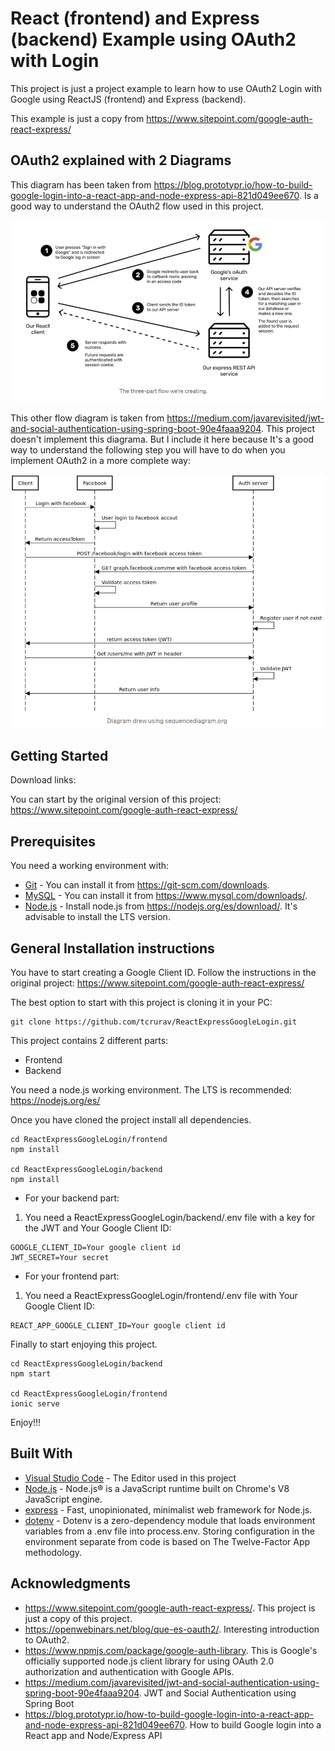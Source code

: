 # React (frontend) and Express (backend) Example using OAuth2 with Login

This project is just a project example to learn how to use OAuth2 Login with Google using ReactJS (frontend) and Express (backend).

This example is just a copy from https://www.sitepoint.com/google-auth-react-express/

## OAuth2 explained with 2 Diagrams

This diagram has been taken from https://blog.prototypr.io/how-to-build-google-login-into-a-react-app-and-node-express-api-821d049ee670. Is a good way to understand the OAuth2 flow used in this project.

![screenshots](https://github.com/tcrurav/ReactExpressGoogleLogin/blob/master/screenshots/OAuth2Diagram-2.png)

This other flow diagram is taken from https://medium.com/javarevisited/jwt-and-social-authentication-using-spring-boot-90e4faaa9204. This project doesn't implement this diagrama. But I include it here because It's a good way to understand the following step you will have to do when you implement OAuth2 in a more complete way:

![screenshots](https://github.com/tcrurav/ReactExpressGoogleLogin/blob/master/screenshots/OAuth2Diagram.png)

## Getting Started

Download links:

You can start by the original version of this project: https://www.sitepoint.com/google-auth-react-express/

## Prerequisites

You need a working environment with:
* [Git](https://git-scm.com) - You can install it from https://git-scm.com/downloads.
* [MySQL](https://www.mysql.com) - You can install it from https://www.mysql.com/downloads/.
* [Node.js](https://nodejs.org) - Install node.js from https://nodejs.org/es/download/. It's advisable to install the LTS version.

## General Installation instructions

You have to start creating a Google Client ID. Follow the instructions in the original project: https://www.sitepoint.com/google-auth-react-express/

The best option to start with this project is cloning it in your PC:

```
git clone https://github.com/tcrurav/ReactExpressGoogleLogin.git
```

This project contains 2 different parts:
* Frontend
* Backend

You need a node.js working environment. The LTS is recommended: https://nodejs.org/es/

Once you have cloned the project install all dependencies.

```
cd ReactExpressGoogleLogin/frontend
npm install

cd ReactExpressGoogleLogin/backend
npm install
```

* For your backend part:
1. You need a ReactExpressGoogleLogin/backend/.env file with a key for the JWT and Your Google Client ID:

```
GOOGLE_CLIENT_ID=Your google client id
JWT_SECRET=Your secret
```

* For your frontend part:
1. You need a ReactExpressGoogleLogin/frontend/.env file with Your Google Client ID:

```
REACT_APP_GOOGLE_CLIENT_ID=Your google client id
```

Finally to start enjoying this project.

```
cd ReactExpressGoogleLogin/backend
npm start

cd ReactExpressGoogleLogin/frontend
ionic serve
```

Enjoy!!!


## Built With

* [Visual Studio Code](https://code.visualstudio.com/) - The Editor used in this project
* [Node.js](https://nodejs.org/) - Node.js® is a JavaScript runtime built on Chrome's V8 JavaScript engine.
* [express](https://expressjs.com/) - Fast, unopinionated, minimalist web framework for Node.js.
* [dotenv](https://www.npmjs.com/package/dotenv) - Dotenv is a zero-dependency module that loads environment variables from a .env file into process.env. Storing configuration in the environment separate from code is based on The Twelve-Factor App methodology.

## Acknowledgments

* https://www.sitepoint.com/google-auth-react-express/. This project is just a copy of this project.
* https://openwebinars.net/blog/que-es-oauth2/. Interesting introduction to OAuth2.
* https://www.npmjs.com/package/google-auth-library. This is Google's officially supported node.js client library for using OAuth 2.0 authorization and authentication with Google APIs.
* https://medium.com/javarevisited/jwt-and-social-authentication-using-spring-boot-90e4faaa9204. JWT and Social Authentication using Spring Boot
* https://blog.prototypr.io/how-to-build-google-login-into-a-react-app-and-node-express-api-821d049ee670. How to build Google login into a React app and Node/Express API